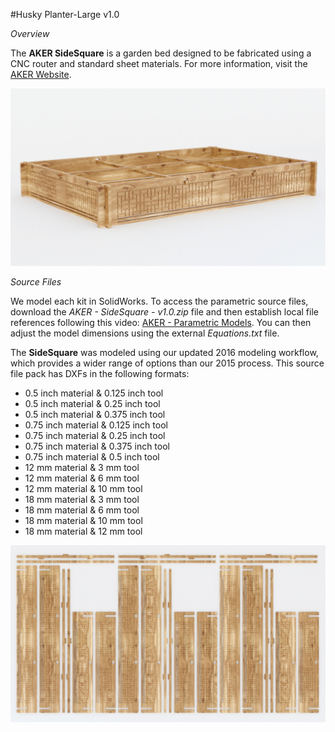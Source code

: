 #Husky Planter-Large v1.0

*Overview*

The **AKER SideSquare** is a garden bed designed to be fabricated using a CNC router and standard sheet materials. For more information, visit the [AKER Website](http://www.akerkits.com).

![SideSquare](https://github.com/AKERKits/SideSquare/blob/master/Images/AKER%20-%20Side%20Square%20-%20v1.0%20-%20Master%20Assembly%20%20Cropped-min.jpg)

*Source Files*

We model each kit in SolidWorks. To access the parametric source files, download the *AKER - SideSquare - v1.0.zip* file and then establish local file references following this video: [AKER - Parametric Models](https://www.youtube.com/watch?v=Ewdrlv4nSA0). You can then adjust the model dimensions using the external *Equations.txt* file.

The **SideSquare** was modeled using our updated 2016 modeling workflow, which provides a wider range of options than our 2015 process. This source file pack has DXFs in the following formats:

 * 0.5 inch material & 0.125 inch tool
 * 0.5 inch material & 0.25 inch tool
 * 0.5 inch material & 0.375 inch tool
 * 0.75 inch material & 0.125 inch tool
 * 0.75 inch material & 0.25 inch tool
 * 0.75 inch material & 0.375 inch tool
 * 0.75 inch material & 0.5 inch tool
 * 12 mm material & 3 mm tool
 * 12 mm material & 6 mm tool
 * 12 mm material & 10 mm tool
 * 18 mm material & 3 mm tool
 * 18 mm material & 6 mm tool
 * 18 mm material & 10 mm tool
 * 18 mm material & 12 mm tool

![SideSquare](https://github.com/AKERKits/SideSquare/blob/master/Images/AKER%20-%20Side%20Square%20-%20v1.0%20-%20Nesting%20Assembly%20Cropped-min.jpg)



